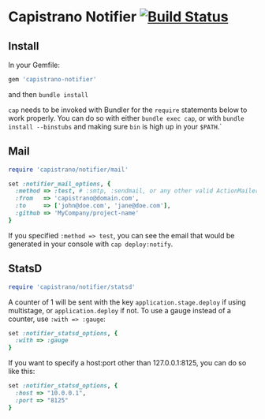 # Capistrano Notifier [![Build Status](https://secure.travis-ci.org/cramerdev/capistrano-notifier.png)](https://secure.travis-ci.org/cramerdev/capistrano-notifier)


## Install

In your Gemfile:

```rb
gem 'capistrano-notifier'
```

and then `bundle install`

`cap` needs to be invoked with Bundler for the `require` statements
below to work properly. You can do so with either `bundle exec cap`, or
with `bundle install --binstubs` and making sure `bin` is high up in your
`$PATH`.`


## Mail

```rb
require 'capistrano/notifier/mail'

set :notifier_mail_options, {
  :method => :test, # :smtp, :sendmail, or any other valid ActionMailer delivery method
  :from   => 'capistrano@domain.com',
  :to     => ['john@doe.com', 'jane@doe.com'],
  :github => 'MyCompany/project-name'
}
```

If you specified `:method => test`, you can see the email that would be
generated in your console with `cap deploy:notify`.


## StatsD

```rb
require 'capistrano/notifier/statsd'
```

A counter of 1 will be sent with the key `application.stage.deploy` if using
multistage, or `application.deploy` if not. To use a gauge instead of a counter,
use `:with => :gauge`:

```rb
set :notifier_statsd_options, {
  :with => :gauge
}
```

If you want to specify a host:port other than
127.0.0.1:8125, you can do so like this:

```rb
set :notifier_statsd_options, {
  :host => "10.0.0.1",
  :port => "8125"
}
```
